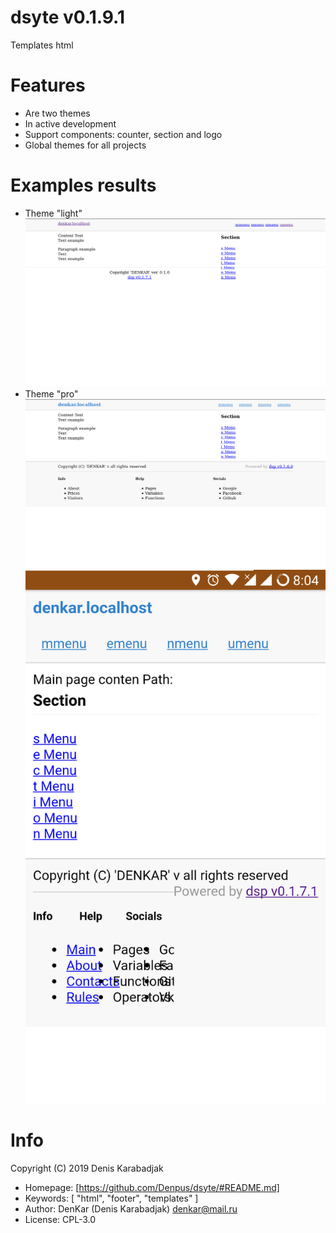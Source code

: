dsyte v0.1.9.1
====================================
Templates html

# Features

* Are two themes
* In active development
* Support components: counter, section and logo
* Global themes for all projects

# Examples results

* Theme "light"
![Desktop](src/light/screenshot.png)
* Theme "pro"
![Desktop](src/pro/desktop-screenshot.png)
![Mobile](src/pro/mobile-screenshot.png)

# Info

Copyright (C) 2019 Denis Karabadjak

* Homepage: [https://github.com/Denpus/dsyte/#README.md]
* Keywords: [
    "html",
    "footer",
    "templates"
  ]
* Author: DenKar (Denis Karabadjak) <denkar@mail.ru>
* License: CPL-3.0
